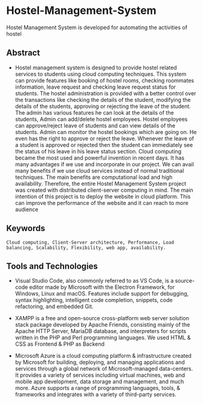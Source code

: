 # Hostel-Management-System
Hostel Management System is developed for automating the activities of hostel


## Abstract

- Hostel management system is designed to provide hostel related services to students using cloud computing techniques. This system can provide features like booking of hostel rooms, checking roommates information, leave request and checking leave request status for students. The hostel administration is provided with a better control over the transactions like checking the details of the student, modifying the details of the students, approving or rejecting the leave of the student. The admin has various features he can look at the details of the students, Admin can add/delete hostel employees. Hostel employees can approve/reject leave of students and can view details of the students. Admin can monitor the hostel bookings which are going on. He even has the right to approve or reject the leave. Whenever the leave of a student is approved or rejected then the student can immediately see the status of his leave in his leave status section. Cloud computing became the most used and powerful invention in recent days. It has many advantages if we use and incorporate in our project. We can avail many benefits if we use cloud services instead of normal traditional techniques. The main benefits are computational load and high availability. Therefore, the entire Hostel Management System project was created with distributed client-server computing in mind. The main intention of this project is to deploy the website in cloud platform. This can improve the performance of the website and it can reach to more audience

## Keywords
    Cloud computing, Client-Server architecture, Performance, Load balancing, Scalability, Flexibility, web app, availability.

## Tools and Technologies

- Visual Studio Code, also commonly referred to as VS Code, is a source-code editor made by Microsoft with the Electron Framework, for Windows, Linux and macOS. Features include support for debugging, syntax highlighting, intelligent code completion, snippets, code refactoring, and embedded Git.

- XAMPP is a free and open-source cross-platform web server solution stack package developed by Apache Friends, consisting mainly of the Apache HTTP Server, MariaDB database, and interpreters for scripts written in the PHP and Perl programming languages. We used HTML & CSS as Frontend & PHP as Backend
  
- Microsoft Azure is a cloud computing platform & infrastructure created by Microsoft for building, deploying, and managing applications and services through a global network of Microsoft-managed data-centers. It provides a variety of services including virtual machines, web and mobile app development, data storage and management, and much more. Azure supports a range of programming languages, tools, & frameworks and integrates with a variety of third-party services.

